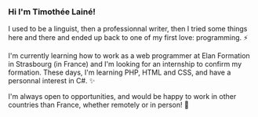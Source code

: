 ### Hi I'm Timothée Lainé!

I used to be a linguist, then a professionnal writer, then I tried some things here and there and ended up back to one of my first love: programming. ⚡

I'm currently learning how to work as a web programmer at Elan Formation in Strasbourg (in France) and I'm looking for an internship to confirm my formation. These days, I'm learning PHP, HTML and CSS, and have a personnal interest in C#. ✨

I'm always open to opportunities, and would be happy to work in other countries than France, whether remotely or in person! 🔭

<!--
**TimLaine/TimLaine** is a ✨ _special_ ✨ repository because its `README.md` (this file) appears on your GitHub profile.

Here are some ideas to get you started:

- 🔭 I’m currently working on ...
- 🌱 I’m currently learning ...
- 👯 I’m looking to collaborate on ...
- 🤔 I’m looking for help with ...
- 💬 Ask me about ...
- 📫 How to reach me: ...
- 😄 Pronouns: ...
- ⚡ Fun fact: ...
-->
